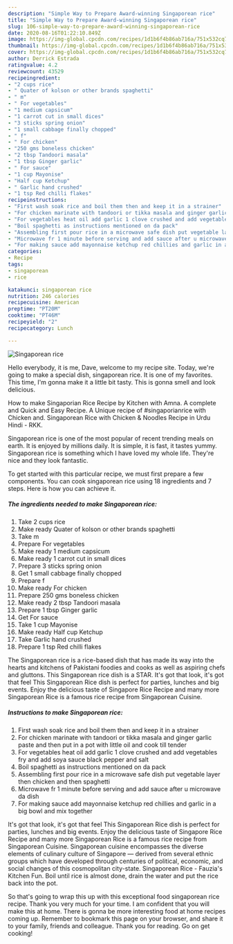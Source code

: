 ```yaml
---
description: "Simple Way to Prepare Award-winning Singaporean rice"
title: "Simple Way to Prepare Award-winning Singaporean rice"
slug: 106-simple-way-to-prepare-award-winning-singaporean-rice
date: 2020-08-16T01:22:10.849Z
image: https://img-global.cpcdn.com/recipes/1d1b6f4b86ab716a/751x532cq70/singaporean-rice-recipe-main-photo.jpg
thumbnail: https://img-global.cpcdn.com/recipes/1d1b6f4b86ab716a/751x532cq70/singaporean-rice-recipe-main-photo.jpg
cover: https://img-global.cpcdn.com/recipes/1d1b6f4b86ab716a/751x532cq70/singaporean-rice-recipe-main-photo.jpg
author: Derrick Estrada
ratingvalue: 4.2
reviewcount: 43529
recipeingredient:
- "2 cups rice"
- " Quater of kolson or other brands spaghetti"
- " m"
- " For vegetables"
- "1 medium capsicum"
- "1 carrot cut in small dices"
- "3 sticks spring onion"
- "1 small cabbage finally chopped"
- " f"
- " For chicken"
- "250 gms boneless chicken"
- "2 tbsp Tandoori masala"
- "1 tbsp Ginger garlic"
- " For sauce"
- "1 cup Mayonise"
- "Half cup Ketchup"
- " Garlic hand crushed"
- "1 tsp Red chilli flakes"
recipeinstructions:
- "First wash soak rice and boil them then and keep it in a strainer"
- "For chicken marinate with tandoori or tikka masala and ginger garlic paste and then put in a pot with little oil and cook till tender"
- "For vegetables heat oil add garlic 1 clove crushed and add vegetables fry and add soya sauce black pepper and salt"
- "Boil spaghetti as instructions mentioned on da pack"
- "Assembling first pour rice in a microwave safe dish put vegetable layer then chicken and then spaghetti"
- "Microwave fr 1 minute before serving and add sauce after u microwave da dish"
- "For making sauce add mayonnaise ketchup red chillies and garlic in a big bowl and mix together"
categories:
- Recipe
tags:
- singaporean
- rice

katakunci: singaporean rice 
nutrition: 246 calories
recipecuisine: American
preptime: "PT20M"
cooktime: "PT46M"
recipeyield: "2"
recipecategory: Lunch

---
```



![Singaporean rice](https://img-global.cpcdn.com/recipes/1d1b6f4b86ab716a/751x532cq70/singaporean-rice-recipe-main-photo.jpg)

Hello everybody, it is me, Dave, welcome to my recipe site. Today, we're going to make a special dish, singaporean rice. It is one of my favorites. This time, I'm gonna make it a little bit tasty. This is gonna smell and look delicious.

How to make Singaporian Rice Recipe by Kitchen with Amna. A complete and Quick and Easy Recipe. A Unique recipe of #singaporianrice with Chicken and. Singaporean Rice with Chicken &amp; Noodles Recipe in Urdu Hindi - RKK.

Singaporean rice is one of the most popular of recent trending meals on earth. It is enjoyed by millions daily. It is simple, it is fast, it tastes yummy. Singaporean rice is something which I have loved my whole life. They're nice and they look fantastic.


To get started with this particular recipe, we must first prepare a few components. You can cook singaporean rice using 18 ingredients and 7 steps. Here is how you can achieve it.

<!--inarticleads1-->

##### The ingredients needed to make Singaporean rice:

1. Take 2 cups rice
1. Make ready  Quater of kolson or other brands spaghetti
1. Take  m
1. Prepare  For vegetables
1. Make ready 1 medium capsicum
1. Make ready 1 carrot cut in small dices
1. Prepare 3 sticks spring onion
1. Get 1 small cabbage finally chopped
1. Prepare  f
1. Make ready  For chicken
1. Prepare 250 gms boneless chicken
1. Make ready 2 tbsp Tandoori masala
1. Prepare 1 tbsp Ginger garlic
1. Get  For sauce
1. Take 1 cup Mayonise
1. Make ready Half cup Ketchup
1. Take  Garlic hand crushed
1. Prepare 1 tsp Red chilli flakes


The Singaporean rice is a rice-based dish that has made its way into the hearts and kitchens of Pakistani foodies and cooks as well as aspiring chefs and gluttons. This Singaporean rice dish is a STAR. It&#39;s got that look, it&#39;s got that feel This Singaporean Rice dish is perfect for parties, lunches and big events. Enjoy the delicious taste of Singapore Rice Recipe and many more Singaporean Rice is a famous rice recipe from Singaporean Cuisine. 

<!--inarticleads2-->

##### Instructions to make Singaporean rice:

1. First wash soak rice and boil them then and keep it in a strainer
1. For chicken marinate with tandoori or tikka masala and ginger garlic paste and then put in a pot with little oil and cook till tender
1. For vegetables heat oil add garlic 1 clove crushed and add vegetables fry and add soya sauce black pepper and salt
1. Boil spaghetti as instructions mentioned on da pack
1. Assembling first pour rice in a microwave safe dish put vegetable layer then chicken and then spaghetti
1. Microwave fr 1 minute before serving and add sauce after u microwave da dish
1. For making sauce add mayonnaise ketchup red chillies and garlic in a big bowl and mix together


It&#39;s got that look, it&#39;s got that feel This Singaporean Rice dish is perfect for parties, lunches and big events. Enjoy the delicious taste of Singapore Rice Recipe and many more Singaporean Rice is a famous rice recipe from Singaporean Cuisine. Singaporean cuisine encompasses the diverse elements of culinary culture of Singapore — derived from several ethnic groups which have developed through centuries of political, economic, and social changes of this cosmopolitan city-state. Singaporean Rice - Fauzia&#39;s Kitchen Fun. Boil until rice is almost done, drain the water and put the rice back into the pot. 

So that's going to wrap this up with this exceptional food singaporean rice recipe. Thank you very much for your time. I am confident that you will make this at home. There is gonna be more interesting food at home recipes coming up. Remember to bookmark this page on your browser, and share it to your family, friends and colleague. Thank you for reading. Go on get cooking!
